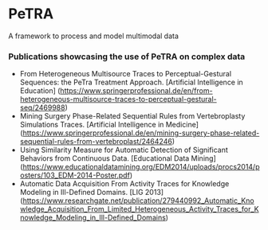 # PeTRA
A framework to process and model multimodal data

### Publications showcasing the use of PeTRA on complex data
* From Heterogeneous Multisource Traces to Perceptual-Gestural Sequences: the PeTra Treatment Approach. [Artificial Intelligence in Education] (https://www.springerprofessional.de/en/from-heterogeneous-multisource-traces-to-perceptual-gestural-seq/2469988)
* Mining Surgery Phase-Related Sequential Rules from Vertebroplasty Simulations Traces. [Artificial Intelligence in Medicine] (https://www.springerprofessional.de/en/mining-surgery-phase-related-sequential-rules-from-vertebroplast/2464246)
* Using Similarity Measure for Automatic Detection of Significant Behaviors from Continuous Data. [Educational Data Mining] (https://www.educationaldatamining.org/EDM2014/uploads/procs2014/posters/103_EDM-2014-Poster.pdf)
* Automatic Data Acquisition From Activity Traces for Knowledge Modeling in Ill-Defined Domains. [LIG 2013] (https://www.researchgate.net/publication/279440992_Automatic_Knowledge_Acquisition_From_Limited_Heterogeneous_Activity_Traces_for_Knowledge_Modeling_in_Ill-Defined_Domains)
